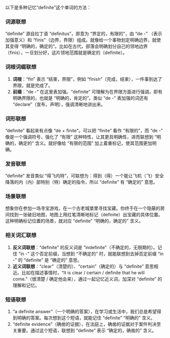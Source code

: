 以下是多种记忆“definite”这个单词的方法：

### 词源联想
“definite” 源自拉丁语 “definitus”，原意为 “界定的，有限的”，由 “de -” （表示加强意义）和 “finis”（边界，界限）组成。就像给一个事物划定明确边界，就使其变得 “明确的，确定的”。比如在古代，部落会明确划分自己的领地边界（finis），一旦划分好，这片领地范围就是确定的（definite）。

### 词根词缀联想
1. **词根**：“fin” 表示 “结束，界限”，例如 “finish”（完成，结束），一件事到达了界限，就是完成了。
2. **前缀**：“de -” 在这里表加强。“definite” 可理解为在界限方面进行强调，即有明确界限的，也就是 “明确的，肯定的”。类似 “de -” 表加强的词还有 “declare”（宣布，声明），强调清晰地讲出来。

### 词形联想
“definite” 看起来有点像 “de + finite”。可以把 “finite” 看作 “有限的”，而 “de -” 像是一个强调符号，强化了 “有限” 这种特性，让其更具明确性，进而联想到 “明确的，确定的” 含义。就好像给 “有限的范围” 加上着重标记，使其范围更加明确。

### 发音联想
“definite” 发音类似 “得飞内特”，可联想为：得到（得）一个能让飞机（飞）安全降落的内（内）部特别（特）确定的指令，所以 “definite” 有 “确定的” 意思。

### 场景联想
想象你在参加一场寻宝游戏，在一个古老城堡里寻找宝藏。你终于在一个隐蔽的房间找到一张破旧地图，地图上用红笔清晰地标记（definite）出宝藏的具体位置。这种明确标记位置的场景，就对应 “definite” “明确的，确定的” 含义。

### 相关词汇联想
1. **反义词联想**：“definite” 的反义词是 “indefinite”（不确定的，无限期的）。记住 “in -” 这个否定前缀，当想到 “不确定的” 时，就能联想到去掉否定前缀 “in -” 的 “definite” 是 “确定的” 意思。
2. **近义词联想**：“clear”（清楚的）、“certain”（确定的）与 “definite” 意思相近。比如在描述事情时，“It is clear / certain / definite that he will come.”（很清楚 / 确定他会来），通过一起记忆近义词，加深对 “definite” 的理解和记忆。

### 短语联想
1. “a definite answer”（一个明确的答案），在学习或生活中，我们总是希望得到明确的答案。每次想到这个短语，就能记住 “definite” “明确的” 含义。
2. “definite evidence”（确凿的证据），在法庭上，确凿的证据对于案件判决至关重要。通过这个短语，联想到 “definite” 表示 “确定的，确凿的” 含义。 